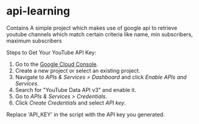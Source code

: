 # api-learning
Contains A simple project which makes use of google api to retrieve youtube channels which match certain criteria like name, min subscribers, maximum subscribers

Steps to Get Your YouTube API Key:
1. Go to the [Google Cloud Console](https://console.cloud.google.com/).
2. Create a new project or select an existing project.
3. Navigate to *APIs & Services > Dashboard* and click *Enable APIs and Services*.
4. Search for "YouTube Data API v3" and enable it.
5. Go to *APIs & Services > Credentials*.
6. Click *Create Credentials* and select *API key*.

Replace 'API_KEY' in the script with the API key you generated.
